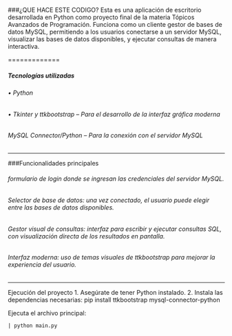 ###¿QUE HACE ESTE CODIGO?
Esta es una aplicación de escritorio desarrollada en Python como proyecto final de la materia Tópicos Avanzados de Programación. Funciona como un cliente gestor de bases de datos MySQL, permitiendo a los usuarios conectarse a un servidor MySQL, visualizar las bases de datos disponibles, y ejecutar consultas de manera interactiva.

=============

##### Tecnologías utilizadas
###### •	Python
###### •	Tkinter y ttkbootstrap – Para el desarrollo de la interfaz gráfica moderna
###### MySQL Connector/Python – Para la conexión con el servidor MySQL

---------

###Funcionalidades principales
######  formulario de login donde se ingresan las credenciales del servidor MySQL.
###### Selector de base de datos: una vez conectado, el usuario puede elegir entre las bases de datos disponibles.
###### Gestor visual de consultas: interfaz para escribir y ejecutar consultas SQL, con visualización directa de los resultados en pantalla.
###### Interfaz moderna: uso de temas visuales de ttkbootstrap para mejorar la experiencia del usuario.

                
----
Ejecución del proyecto
	1.	Asegúrate de tener Python  instalado.
	2.	Instala las dependencias necesarias:
	pip install ttkbootstrap mysql-connector-python

    
    
Ejecuta el archivo principal:

    | python main.py
